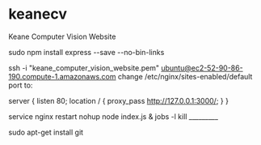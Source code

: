 # keanecv
Keane Computer Vision Website

sudo npm install express --save --no-bin-links

ssh -i "keane_computer_vision_website.pem" ubuntu@ec2-52-90-86-190.compute-1.amazonaws.com
change /etc/nginx/sites-enabled/default port to:

server {
    listen 80;
    location / {
        proxy_pass http://127.0.0.1:3000/;
    }
}

service nginx restart
nohup node index.js &
jobs -l
kill _________

sudo apt-get install git
